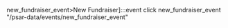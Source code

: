 new_fundraiser_event>New Fundraiser]:::event
click new_fundraiser_event "/psar-data/events/new_fundraiser_event"
